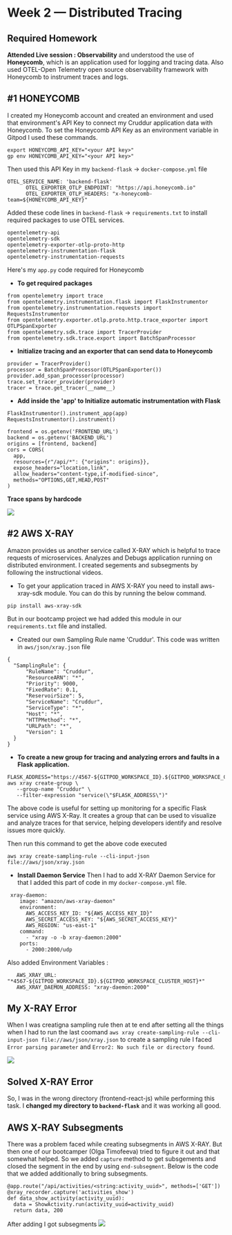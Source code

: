 # Week 2 — Distributed Tracing

## Required Homework
**Attended Live session : Observability** and understood the use of **Honeycomb**, which is an application used for logging and tracing data. Also used OTEL-Open Telemetry open source observability framework with Honeycomb to instrument traces and logs.

## #1 HONEYCOMB 

I created my Honeycomb account and created an environment and used that environment's API Key to connect my Cruddur application data with Honeycomb.
To set the Honeycomb API Key as an environment variable in Gitpod I used these commands. 
```
export HONEYCOMB_API_KEY="<your API key>"
gp env HONEYCOMB_API_KEY="<your API key>"
```
Then used this API Key in my `backend-flask` -> `docker-compose.yml` file 
```
OTEL_SERVICE_NAME: 'backend-flask'
      OTEL_EXPORTER_OTLP_ENDPOINT: "https://api.honeycomb.io"
      OTEL_EXPORTER_OTLP_HEADERS: "x-honeycomb-team=${HONEYCOMB_API_KEY}"
```
Added these code lines in `backend-flask` -> `requirements.txt` to install required packages to use OTEL services.
```
opentelemetry-api 
opentelemetry-sdk 
opentelemetry-exporter-otlp-proto-http 
opentelemetry-instrumentation-flask 
opentelemetry-instrumentation-requests
```
Here's my `app.py` code required for Honeycomb

- **To get required packages** 
```
from opentelemetry import trace
from opentelemetry.instrumentation.flask import FlaskInstrumentor
from opentelemetry.instrumentation.requests import RequestsInstrumentor
from opentelemetry.exporter.otlp.proto.http.trace_exporter import OTLPSpanExporter
from opentelemetry.sdk.trace import TracerProvider
from opentelemetry.sdk.trace.export import BatchSpanProcessor
```
- **Initialize tracing and an exporter that can send data to Honeycomb**
```
provider = TracerProvider()
processor = BatchSpanProcessor(OTLPSpanExporter())
provider.add_span_processor(processor)
trace.set_tracer_provider(provider)
tracer = trace.get_tracer(__name__)
```
- **Add inside the 'app' to  Initialize automatic instrumentation with Flask**
```
FlaskInstrumentor().instrument_app(app)
RequestsInstrumentor().instrument()

frontend = os.getenv('FRONTEND_URL')
backend = os.getenv('BACKEND_URL')
origins = [frontend, backend]
cors = CORS(
  app, 
  resources={r"/api/*": {"origins": origins}},
  expose_headers="location,link",
  allow_headers="content-type,if-modified-since",
  methods="OPTIONS,GET,HEAD,POST"
)
```
 **Trace spans by hardcode**

![](https://user-images.githubusercontent.com/115455157/222894554-155e2821-7bf0-4bdb-a2bb-3bf8cad82ab5.jpg)

## #2 AWS X-RAY
Amazon provides us another service called X-RAY which is helpful to trace requests of microservices. Analyzes and Debugs application running on distributed environment. I created segements and subsegments by following the instructional videos. 

- To get your application traced in AWS X-RAY you need to install aws-xray-sdk module. You can do this by running the below command.
```
pip install aws-xray-sdk
```
But in our bootcamp project we had added this module in our `requirements.txt` file and installed. 

- Created our own Sampling Rule name 'Cruddur'. This code was written in `aws/json/xray.json` file
```
{
  "SamplingRule": {
      "RuleName": "Cruddur",
      "ResourceARN": "*",
      "Priority": 9000,
      "FixedRate": 0.1,
      "ReservoirSize": 5,
      "ServiceName": "Cruddur",
      "ServiceType": "*",
      "Host": "*",
      "HTTPMethod": "*",
      "URLPath": "*",
      "Version": 1
  }
}
```
- **To create a new group for tracing and analyzing errors and faults in a Flask application.**
```
FLASK_ADDRESS="https://4567-${GITPOD_WORKSPACE_ID}.${GITPOD_WORKSPACE_CLUSTER_HOST}"
aws xray create-group \
   --group-name "Cruddur" \
   --filter-expression "service(\"$FLASK_ADDRESS\")"
```
The above code is useful for setting up monitoring for a specific Flask service using AWS X-Ray. It creates a group that can be used to visualize and analyze traces for that service, helping developers identify and resolve issues more quickly.

Then run this command to get the above code executed 
```
aws xray create-sampling-rule --cli-input-json file://aws/json/xray.json
```
- **Install Daemon Service**
Then I had to add X-RAY Daemon Service for that I added this part of code in my `docker-compose.yml` file.
```
 xray-daemon:
    image: "amazon/aws-xray-daemon"
    environment:
      AWS_ACCESS_KEY_ID: "${AWS_ACCESS_KEY_ID}"
      AWS_SECRET_ACCESS_KEY: "${AWS_SECRET_ACCESS_KEY}"
      AWS_REGION: "us-east-1"
    command:
      - "xray -o -b xray-daemon:2000"
    ports:
      - 2000:2000/udp
```
Also added Environment Variables :
```
   AWS_XRAY_URL: "*4567-${GITPOD_WORKSPACE_ID}.${GITPOD_WORKSPACE_CLUSTER_HOST}*"
   AWS_XRAY_DAEMON_ADDRESS: "xray-daemon:2000"
```

## My X-RAY Error 
When I was creatigna sampling rule then at te end after setting all the things when I had to run the last coomand `aws xray create-sampling-rule --cli-input-json file://aws/json/xray.json` to create a sampling rule I faced `Error parsing parameter` and `Error2: No such file or directory found`. 

![](https://user-images.githubusercontent.com/115455157/222896456-3dbf8ad5-d29c-46cd-a023-b1642e354692.jpg)

## Solved X-RAY Error

So, I was in the wrong directory (frontend-react-js) while performing this task. I **changed my directory to `backend-flask`** and it was working all good. 

## AWS X-RAY Subsegments
There was a problem faced while creating subsegments in AWS X-RAY. But then one of our bootcamper (Olga Timofeeva) tried to figure it out and that somewhat helped. So we added `capture` method to get subsgements and closed the segment in the end by using `end-subsegment`. Below is the code that we added additionally to bring subsegments.
```
@app.route("/api/activities/<string:activity_uuid>", methods=['GET'])
@xray_recorder.capture('activities_show')
def data_show_activity(activity_uuid):
  data = ShowActivity.run(activity_uuid=activity_uuid)
  return data, 200
```
After adding I got subsegments 
![](https://user-images.githubusercontent.com/115455157/222913066-40649d6e-d80b-49d4-8654-e2ee37a7fe83.jpg)


